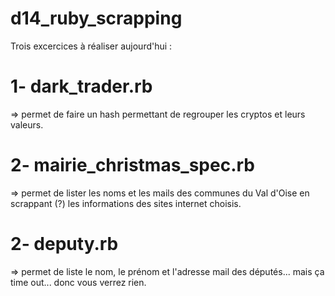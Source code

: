 # d14_ruby_scrapping

Trois excercices à réaliser aujourd'hui :

# 1- dark_trader.rb 

=> permet de faire un hash permettant de regrouper les cryptos et leurs valeurs.

# 2- mairie_christmas_spec.rb

=> permet de lister les noms et les mails des communes du Val d'Oise en scrappant (?) les informations des sites internet choisis.

# 2- deputy.rb

=> permet de liste le nom, le prénom et l'adresse mail des députés... mais ça time out... donc vous verrez rien.